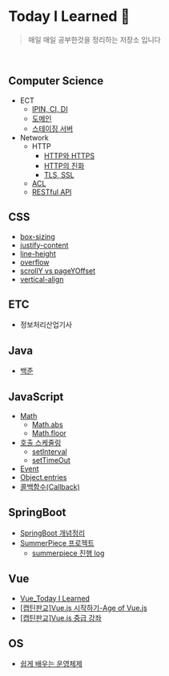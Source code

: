 

# Today I Learned :seedling:

> 매일 매일 공부한것을 정리하는 저장소 입니다

<br>

Computer Science
---
- ECT
	- [IPIN, CI, DI](https://github.com/alswj792000/TIL/blob/main/Computer%20Science/ECT/IPIN%2C%20CI%2C%20DI.md "IPIN, CI, DI.md")
	- [도메인](https://github.com/alswj792000/TIL/blob/main/Computer%20Science/ECT/%EB%8F%84%EB%A9%94%EC%9D%B8.md "도메인.md")
	- [스테이징 서버](https://github.com/alswj792000/TIL/blob/main/Computer%20Science/ECT/%EC%8A%A4%ED%85%8C%EC%9D%B4%EC%A7%95%20%EC%84%9C%EB%B2%84.md "스테이징 서버.md")
- Network
	- HTTP
		- [HTTP와 HTTPS](https://github.com/alswj792000/TIL/blob/main/Computer%20Science/Network/HTTP/HTTP%EC%99%80%20HTTPS.md "HTTP와 HTTPS.md")
		- [HTTP의 진화](https://github.com/alswj792000/TIL/blob/main/Computer%20Science/Network/HTTP/HTTP%EC%9D%98%20%EC%A7%84%ED%99%94.md "HTTP의 진화.md")
		- [TLS, SSL](https://github.com/alswj792000/TIL/blob/main/Computer%20Science/Network/HTTP/TLS%2C%20SSL.md "TLS, SSL.md")
	- [ACL](https://github.com/alswj792000/TIL/blob/main/Computer%20Science/Network/ACL.md "ACL.md")
	- [RESTful API](https://github.com/alswj792000/TIL/blob/main/Computer%20Science/Network/RESTful%20API.md "RESTful API.md")

CSS
---
- [box-sizing](https://github.com/alswj792000/TIL/blob/main/CSS/box-sizing.md "box-sizing.md")
- [justify-content](https://github.com/alswj792000/TIL/blob/main/CSS/justify-content.md "justify-content.md")
- [line-height](https://github.com/alswj792000/TIL/blob/main/CSS/line-height.md "line-height.md")
- [overflow](https://github.com/alswj792000/TIL/blob/main/CSS/overflow.md "overflow.md")
- [scrollY vs pageYOffset](https://github.com/alswj792000/TIL/blob/main/CSS/scrollY%20vs%20pageYOffset.md "scrollY vs pageYOffset.md")
- [vertical-align](https://github.com/alswj792000/TIL/blob/main/CSS/vertical-align.md "vertical-align.md")

ETC
---
- 정보처리산업기사

Java
---
- [백준](https://github.com/alswj792000/TIL/tree/main/JAVA/%EB%B0%B1%EC%A4%80 "백준")

JavaScript
---
- [Math](https://github.com/alswj792000/TIL/tree/main/JavaScript/Math "Math")
	- [Math.abs](https://github.com/alswj792000/TIL/blob/main/JavaScript/Math/Math.abs.md "Math.abs.md")
	- [Math.floor](https://github.com/alswj792000/TIL/blob/main/JavaScript/Math/Math.floor.md "Math.floor.md")
- [호출 스케줄링](https://github.com/alswj792000/TIL/tree/main/JavaScript/%ED%98%B8%EC%B6%9C%20%EC%8A%A4%EC%BC%80%EC%A4%84%EB%A7%81 "호출 스케줄링")
	- [setInterval](https://github.com/alswj792000/TIL/blob/main/JavaScript/%ED%98%B8%EC%B6%9C%20%EC%8A%A4%EC%BC%80%EC%A4%84%EB%A7%81/setInterval.md "setInterval.md")
	- [setTimeOut](https://github.com/alswj792000/TIL/blob/main/JavaScript/%ED%98%B8%EC%B6%9C%20%EC%8A%A4%EC%BC%80%EC%A4%84%EB%A7%81/setTimeOut.md "setTimeOut.md")
- [Event](https://github.com/alswj792000/TIL/blob/main/JavaScript/Event.md "Event.md")
- [Object.entries](https://github.com/alswj792000/TIL/blob/main/JavaScript/Object.entries.md "Object.entries.md")
- [콜백함수(Callback)](https://github.com/alswj792000/TIL/blob/main/JavaScript/%EC%BD%9C%EB%B0%B1%ED%95%A8%EC%88%98(Callback).md "콜백함수(Callback).md")


SpringBoot
---
- [SpringBoot 개념정리](https://github.com/alswj792000/TIL/tree/main/SpringBoot/SpringBoot%20%EA%B0%9C%EB%85%90%EC%A0%95%EB%A6%AC "SpringBoot 개념정리")
- [SummerPiece 프로젝트](https://github.com/summer-root/summerpiece)
	- [summerpiece 진행 log](https://github.com/alswj792000/TIL/tree/main/SpringBoot/summerpiece%20log "summerpiece log")

Vue
---
- [Vue_Today I Learned](https://github.com/alswj792000/TIL/tree/main/Vue/Vue_Today%20I%20Learned "Vue_Today I Learned")
- [[캡틴판교]Vue.js 시작하기-Age of Vue.js](https://github.com/alswj792000/TIL/tree/main/Vue/%5B%EC%BA%A1%ED%8B%B4%ED%8C%90%EA%B5%90%5DVue.js%20%EC%8B%9C%EC%9E%91%ED%95%98%EA%B8%B0-Age%20of%20Vue.js "[캡틴판교]Vue.js 시작하기-Age of Vue.js")
- [[캡틴판교]Vue.js 중급 강좌](https://github.com/alswj792000/TIL/tree/main/Vue/%5B%EC%BA%A1%ED%8B%B4%ED%8C%90%EA%B5%90%5DVue.js%20%EC%A4%91%EA%B8%89%20%EA%B0%95%EC%A2%8C "[캡틴판교]Vue.js 중급 강좌")

OS
---
- [쉽게 배우는 운영체제](https://github.com/summer-root/OS-study/tree/main/KMJ)

